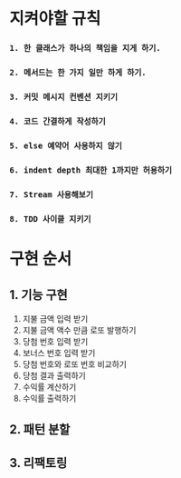 # 지켜야할 규칙
### ```1. 한 클래스가 하나의 책임을 지게 하기.```
### ```2. 메서드는 한 가지 일만 하게 하기.```
### ```3. 커밋 메시지 컨벤션 지키기```
### ```4. 코드 간결하게 작성하기```
### ```5. else 예약어 사용하지 않기```
### ```6. indent depth 최대한 1까지만 허용하기```
### ```7. Stream 사용해보기```
### ```8. TDD 사이클 지키기```

# 구현 순서
## 1. 기능 구현
1. 지불 금액 입력 받기
2. 지불 금액 액수 만큼 로또 발행하기
3. 당첨 번호 입력 받기
4. 보너스 번호 입력 받기
5. 당첨 번호와 로또 번호 비교하기
6. 당첨 결과 출력하기
7. 수익률 계산하기
8. 수익률 출력하기
## 2. 패턴 분할
## 3. 리팩토링



